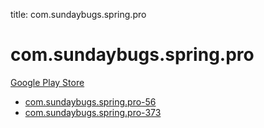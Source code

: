 title: com.sundaybugs.spring.pro
# com.sundaybugs.spring.pro


[Google Play Store](https://play.google.com/store/apps/details?id=com.sundaybugs.spring.pro)


* [com.sundaybugs.spring.pro-56](./com.sundaybugs.spring.pro-56/)
* [com.sundaybugs.spring.pro-373](./com.sundaybugs.spring.pro-373/)